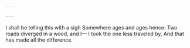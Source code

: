 ```yaml
---

---
```



I shall be telling this with a sigh
Somewhere ages and ages hence:
Two roads diverged in a wood, and I—
I took the one less traveled by,
And that has made all the difference.
